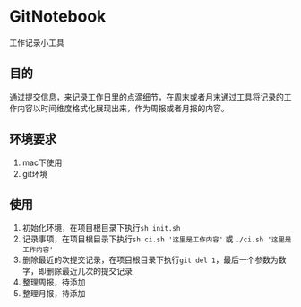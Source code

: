 # GitNotebook
工作记录小工具

## 目的

通过提交信息，来记录工作日里的点滴细节，在周末或者月末通过工具将记录的工作内容以时间维度格式化展现出来，作为周报或者月报的内容。

## 环境要求

1. mac下使用
2. git环境


## 使用

1. 初始化环境，在项目根目录下执行`sh init.sh`
2. 记录事项，在项目根目录下执行`sh ci.sh '这里是工作内容'` 或 `./ci.sh '这里是工作内容'`
3. 删除最近的次提交记录，在项目根目录下执行`git del 1`，最后一个参数为数字，即删除最近几次的提交记录
3. 整理周报，待添加
4. 整理月报，待添加



